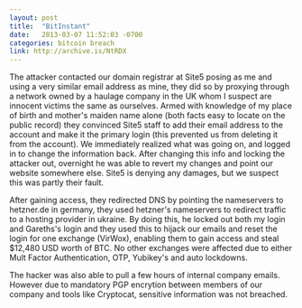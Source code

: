 ```yaml
---
layout: post
title:  "BitInstant"
date:   2013-03-07 11:52:03 -0700
categories: bitcoin breach
link: http://archive.is/NtRDX
---
```

The attacker contacted our domain registrar at Site5 posing as me and using a very similar email address as mine, they did so by proxying through a network owned by a haulage company in the UK whom I suspect are innocent victims the same as ourselves. Armed with knowledge of my place of birth and mother's maiden name alone (both facts easy to locate on the public record) they convinced Site5 staff to add their email address to the account and make it the primary login (this prevented us from deleting it from the account). We immediately realized what was going on, and logged in to change the information back. After changing this info and locking the attacker out, overnight he was able to revert my changes and point our website somewhere else. Site5 is denying any damages, but we suspect this was partly their fault.

After gaining access, they redirected DNS by pointing the nameservers to hetzner.de in germany, they used hetzner's nameservers to redirect traffic to a hosting provider in ukraine. By doing this, he locked out both my login and Gareths's login and they used this to hijack our emails and reset the login for one exchange (VirWox), enabling them to gain access and steal $12,480 USD worth of BTC. No other exchanges were affected due to either Mult Factor Authentication, OTP, Yubikey's and auto lockdowns.

The hacker was also able to pull a few hours of internal company emails. However due to mandatory PGP encrytion between members of our company and tools like Cryptocat, sensitive information was not breached.
